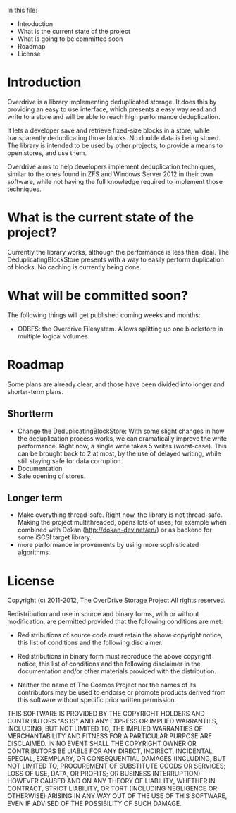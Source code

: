 In this file:

* Introduction
* What is the current state of the project
* What is going to be committed soon
* Roadmap
* License

# Introduction

Overdrive is a library implementing deduplicated storage. It does this by providing an easy 
to use interface, which presents a easy way read and write to a store and will be able to 
reach high performance deduplication.

It lets a developer save and retrieve fixed-size blocks in a store, while transparently 
deduplicating those blocks. No double data is being stored. The library is intended to be 
used by other projects, to provide a means to open stores, and use them.

Overdrive aims to help developers implement deduplication techniques, similar to the ones found in ZFS 
and Windows Server 2012 in their own software, while not having the full knowledge required to implement 
those techniques.

# What is the current state of the project?

Currently the library works, although the performance is less than ideal. The DeduplicatingBlockStore 
presents with a way to easily perform duplication of blocks. No caching is currently being done.

# What will be committed soon?

The following things will get published coming weeks and months:
* ODBFS: the Overdrive Filesystem. Allows splitting up one blockstore in multiple logical volumes.

# Roadmap 

Some plans are already clear, and those have been divided into longer and shorter-term plans.

## Shortterm

* Change the DeduplicatingBlockStore: With some slight changes in how the deduplication process works,
we can dramatically improve the write performance. Right now, a single write takes 5 writes (worst-case).
This can be brought back to 2 at most, by the use of delayed writing, while still staying safe for data corruption.
* Documentation
* Safe opening of stores. 

## Longer term

* Make everything thread-safe. Right now, the library is not thread-safe. Making the project multithreaded, 
opens lots of uses, for example when combined with Dokan (http://dokan-dev.net/en/) or as backend for 
some iSCSI target library.
* more performance improvements by using more sophisticated algorithms.

# License

Copyright (c) 2011-2012, The OverDrive Storage Project
All rights reserved.

Redistribution and use in source and binary forms, with or without modification, are permitted 
provided that the following conditions are met:

* Redistributions of source code must retain the above copyright notice, this list of conditions 
and the following disclaimer.

* Redistributions in binary form must reproduce the above copyright notice, this list of 
conditions and the following disclaimer in the documentation and/or other materials provided 
with the distribution.

* Neither the name of The Cosmos Project nor the names of its contributors may be used to endorse 
or promote products derived from this software without specific prior written permission.

THIS SOFTWARE IS PROVIDED BY THE COPYRIGHT HOLDERS AND CONTRIBUTORS "AS IS" AND ANY 
EXPRESS OR IMPLIED WARRANTIES, INCLUDING, BUT NOT LIMITED TO, THE IMPLIED WARRANTIES OF 
MERCHANTABILITY AND FITNESS FOR A PARTICULAR PURPOSE ARE DISCLAIMED. IN NO EVENT SHALL THE 
COPYRIGHT OWNER OR CONTRIBUTORS BE LIABLE FOR ANY DIRECT, INDIRECT, INCIDENTAL, SPECIAL, 
EXEMPLARY, OR CONSEQUENTIAL DAMAGES (INCLUDING, BUT NOT LIMITED TO, PROCUREMENT OF SUBSTITUTE 
GOODS OR SERVICES; LOSS OF USE, DATA, OR PROFITS; OR BUSINESS INTERRUPTION) HOWEVER CAUSED 
AND ON ANY THEORY OF LIABILITY, WHETHER IN CONTRACT, STRICT LIABILITY, OR TORT (INCLUDING 
NEGLIGENCE OR OTHERWISE) ARISING IN ANY WAY OUT OF THE USE OF THIS SOFTWARE, EVEN IF 
ADVISED OF THE POSSIBILITY OF SUCH DAMAGE. 